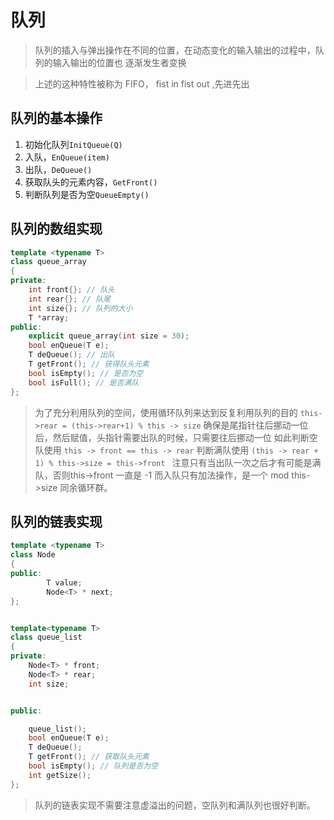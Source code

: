 # 队列

> 队列的插入与弹出操作在不同的位置，在动态变化的输入输出的过程中，队列的输入输出的位置也
> 逐渐发生者变换

> 上述的这种特性被称为 FIFO， fist in fist out ,先进先出

## 队列的基本操作

1. 初始化队列`InitQueue(Q)`
2. 入队，`EnQueue(item)`
3. 出队，`DeQueue()`
4. 获取队头的元素内容，`GetFront()`
5. 判断队列是否为空`QueueEmpty()`

## 队列的数组实现

```c++
template <typename T>
class queue_array
{
private:
    int front{}; // 队头
    int rear{}; // 队尾
    int size{}; // 队列的大小
    T *array;
public:
    explicit queue_array(int size = 30);
    bool enQueue(T e);
    T deQueue(); // 出队
    T getFront(); // 获得队头元素
    bool isEmpty(); // 是否为空
    bool isFull(); // 是否满队
};
```

> 为了充分利用队列的空间，使用循环队列来达到反复利用队列的目的
> `this->rear = (this->rear+1) % this -> size` 
> 确保是尾指针往后挪动一位后，然后赋值，头指针需要出队的时候，只需要往后挪动一位
> 如此判断空队使用 `this -> front == this -> rear`
> 判断满队使用 `(this -> rear + 1) % this->size = this->front `
> 注意只有当出队一次之后才有可能是满队，否则this->front 一直是 -1
> 而入队只有加法操作，是一个 mod this->size 同余循环群。


## 队列的链表实现

```c++
template <typename T>
class Node
{
public:
        T value;
        Node<T> * next;
};


template<typename T>
class queue_list
{
private:
    Node<T> * front;
    Node<T> * rear;
    int size;


public:

    queue_list();
    bool enQueue(T e);
    T deQueue();
    T getFront(); // 获取队头元素
    bool isEmpty(); // 队列是否为空
    int getSize();
};
```
> 队列的链表实现不需要注意虚溢出的问题，空队列和满队列也很好判断。